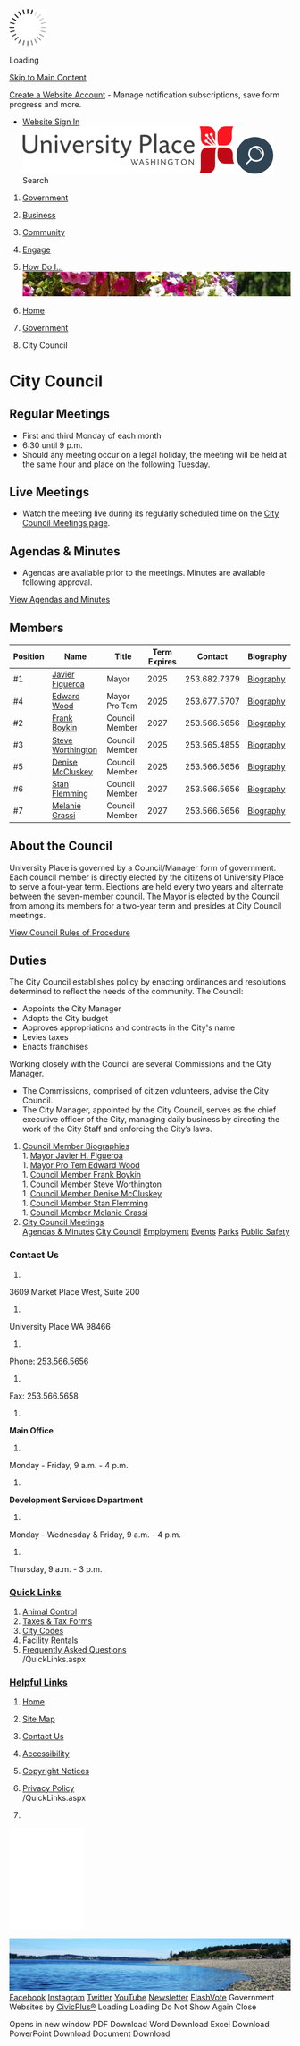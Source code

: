   ![Loading](images/900e663d6846f66ad6d8649b577a32d798c224332122457d9a5181211a7df566.gif) 

Loading

  [Skip to Main Content](https://www.cityofup.com/252/City-Council/#cceb64f78c-0584-429e-b140-76a27e40bf54)  

 [Create a Website Account](https://www.cityofup.com/MyAccount/ProfileCreate)  - Manage notification subscriptions, save form progress and more.    

 *  [Website Sign In](https://www.cityofup.com/MyAccount) 
  [![Home page](images/e638bcffeefbcb7fd6ee6ff823271aeff7480d2771e16159702accbed102173d.png)](https://www.cityofup.com)   [![Search](images/a6aa237ebd5b6e543c9efc9f7b0f1f8c1bad27dc2957b1b8322e528c832a44d6.png)](https://www.cityofup.com/Search/Results) Search 

 1.  [Government](https://www.cityofup.com/27/Government) 
 1.  [Business](https://www.cityofup.com/35/Business) 
 1.  [Community](https://www.cityofup.com/31/Community) 
 1.  [Engage](https://www.cityofup.com/101/Engage) 
 1.  [How Do I...](https://www.cityofup.com/9/How-Do-I) 
  ![](images/247309be48b789363741f76fa297bc73242d27c2a31468ba5e8b1cac2f572cc4.jpg)  

 1.  [Home](https://www.cityofup.com) 
 1.  [Government](https://www.cityofup.com/27/Government) 
 1. City Council

# City Council

## Regular Meetings

 * First and third Monday of each month 
 * 6:30 until 9 p.m.
 * Should any meeting occur on a legal holiday, the meeting will be held at the same hour and place on the following Tuesday. 

## Live Meetings

 * Watch the meeting live during its regularly scheduled time on the [City Council Meetings page](https://www.cityofup.com/398/City-Council-Meetings).

## Agendas & Minutes

 *  Agendas are available prior to the meetings. Minutes are available following approval. 

 [View Agendas and Minutes](https://www.cityofup.com/AgendaCenter/City-Council-2) 

## Members

|Position|Name|Title|Term Expires|Contact|Biography|
|---|---|---|---|---|---|
|#1|[Javier Figueroa](mailto:jfigueroa@cityofup.com)|Mayor|2025|253.682.7379|[Biography](https://www.cityofup.com/280/Mayor-Javier-Figueroa)|
|#4|[Edward Wood](mailto:ewood@cityofup.com)|Mayor Pro Tem|2025|253.677.5707|[Biography](https://www.cityofup.com/283/Mayor-Pro-Tem-Edward-Wood)|
|#2|[Frank Boykin](mailto:fboykin@cityofup.com)|Council Member|2027|253.566.5656|[Biography](https://www.cityofup.com/281/Council-Member-Frank-Boykin)|
|#3|[](mailto:hlee@cityofup.com)[](mailto:ewood@cityofup.com)[Steve Worthington](mailto:Sworthington@cityofup.com)[](mailto:ewood@cityofup.com)|Council Member|2025|253.565.4855|[Biography](https://www.cityofup.com/279/Council-Member-Steve-Worthington)|
|#5|[Denise McCluskey](mailto:DMcCluskey@CityofUP.com)|Council Member|2025|253.566.5656|[Biography](https://www.cityofup.com/285/Council-Member-Denise-McCluskey)|
|#6|[Stan Flemming](mailto:stanflemming@cityofup.com)|Council Member|2027|253.566.5656|[Biography](https://www.cityofup.com/284/Council-Member-Stan-Flemming)|
|#7|[Melanie Grassi](mailto:mgrassi@cityofup.com)|Council Member    |2027|253.566.5656|[Biography](https://www.cityofup.com/278/Council-Member-Melanie-Grassi)|

## 

## About the Council

University Place is governed by a Council/Manager form of government. Each council member is directly elected by the citizens of University Place to serve a four-year term. Elections are held every two years and alternate between the seven-member council. The Mayor is elected by the Council from among its members for a two-year term and presides at City Council meetings.

 [View Council Rules of Procedure](https://www.cityofup.com/DocumentCenter/View/4427/City-Council-Rules-of-Procedure-Rev-2022) 

## Duties

The City Council establishes policy by enacting ordinances and resolutions determined to reflect the needs of the community. The Council:

 * Appoints the City Manager
 * Adopts the City budget
 * Approves appropriations and contracts in the City's name
 * Levies taxes
 * Enacts franchises

Working closely with the Council are several Commissions and the City Manager. 

 * The Commissions, comprised of citizen volunteers, advise the City Council. 
 * The City Manager, appointed by the City Council, serves as the chief executive officer of the City, managing daily business by directing the work of the City Staff and enforcing the City’s laws.

 1.   [Council Member Biographies](https://www.cityofup.com/277/Council-Member-Biographies)  [](https://www.cityofup.com/252/City-Council)  
    1.   [Mayor Javier H. Figueroa](https://www.cityofup.com/280/Mayor-Javier-H-Figueroa)  
    1.   [Mayor Pro Tem Edward Wood](https://www.cityofup.com/283/Mayor-Pro-Tem-Edward-Wood)  
    1.   [Council Member Frank Boykin](https://www.cityofup.com/281/Council-Member-Frank-Boykin)  
    1.   [Council Member Steve Worthington](https://www.cityofup.com/279/Council-Member-Steve-Worthington)  
    1.   [Council Member Denise McCluskey](https://www.cityofup.com/285/Council-Member-Denise-McCluskey)  
    1.   [Council Member Stan Flemming](https://www.cityofup.com/284/Council-Member-Stan-Flemming)  
    1.   [Council Member Melanie Grassi](https://www.cityofup.com/278/Council-Member-Melanie-Grassi)  
 1.   [City Council Meetings](https://www.cityofup.com/398/City-Council-Meetings)  
  [Agendas & Minutes](https://www.cityofup.com/AgendaCenter)   [City Council](https://www.cityofup.com/252/City-Council)   [Employment](https://www.cityofup.com/233/Human-Resources)   [Events](https://www.cityofup.com/calendar.aspx?CID=14)   [Parks](https://www.cityofup.com/Facilities)   [Public Safety](https://www.cityofup.com/205/Police)  

### Contact Us

 1.    

3609 Market Place West, Suite 200   

 1.    

University Place WA 98466   

 1.    

Phone: [253.566.5656]()    

 1.    

Fax: 253.566.5658   

 1.    

 __Main Office__    

 1.    

Monday - Friday, 9 a.m. - 4 p.m.   

 1.    

 __Development Services Department__    

 1.    

Monday - Wednesday & Friday, 9 a.m. - 4 p.m.   

 1.    

Thursday, 9 a.m. - 3 p.m.   

###  [Quick Links](https://www.cityofup.com/QuickLinks.aspx?CID=19) 

 1.  [Animal Control](https://www.cityofup.com/161/Animal-Control)  
 1.  [Taxes & Tax Forms](https://www.cityofup.com/363/Taxes-Fees)  
 1.  [City Codes](https://www.cityofup.com/216/City-Codes)  
 1.  [Facility Rentals](https://www.cityofup.com/199/Facility-Rentals)  
 1.  [Frequently Asked Questions](https://www.cityofup.com/faq.aspx)  
 /QuickLinks.aspx 

###  [Helpful Links](https://www.cityofup.com/QuickLinks.aspx?CID=20) 

 1.  [Home](https://www.cityofup.com)  
 1.  [Site Map](https://www.cityofup.com/sitemap)  
 1.  [Contact Us](https://www.cityofup.com/directory.aspx)  
 1.  [Accessibility](https://www.cityofup.com/accessibility)  
 1.  [Copyright Notices](https://www.cityofup.com/copyright)  
 1.  [Privacy Policy](https://www.cityofup.com/privacy)  
 /QuickLinks.aspx 

 1.    

 ![University Place](images/71846fa9019629026e0c191b3c5a0bb3ccb0ee6af33104cbfaf3713f89eddd6f.png)    

  ![](images/f8659e31e91ef3f4672fbb0767a9ba5577c834865b14f5e0f3543aa47fae3e25.jpg)   [Facebook](https://www.cityofup.com/facebook)   [Instagram](https://www.cityofup.com/instagram)   [Twitter](https://www.cityofup.com/twitter)   [YouTube](https://www.cityofup.com/youtube)   [Newsletter](https://www.cityofup.com/196/Headlines-Newsletter)   [FlashVote](https://www.flashvote.com/cityofup)  Government Websites by [CivicPlus®](https://connect.civicplus.com/referral)  Loading Loading Do Not Show Again Close 

  []()  []()   []()  []()  Opens in new window PDF Download Word Download Excel Download PowerPoint Download Document Download 